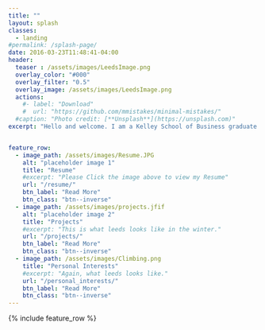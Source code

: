 ```yaml
---
title: ""
layout: splash
classes:
  - landing
#permalink: /splash-page/
date: 2016-03-23T11:48:41-04:00
header:
  teaser : /assets/images/LeedsImage.png
  overlay_color: "#000"
  overlay_filter: "0.5"
  overlay_image: /assets/images/LeedsImage.png
  actions:
    #- label: "Download"
    #  url: "https://github.com/mmistakes/minimal-mistakes/"
  #caption: "Photo credit: [**Unsplash**](https://unsplash.com)"
excerpt: "Hello and welcome. I am a Kelley School of Business graduate and a Leeds School of Business student pursuing a Masters of Business Administration with a focus on Machine Learning. Please see the pages below for my resume, list of projects, and personal interests."


feature_row:
  - image_path: /assets/images/Resume.JPG
    alt: "placeholder image 1"
    title: "Resume"
    #excerpt: "Please Click the image above to view my Resume"
    url: "/resume/"
    btn_label: "Read More"
    btn_class: "btn--inverse"  
  - image_path: /assets/images/projects.jfif
    alt: "placeholder image 2"
    title: "Projects"
    #excerpt: "This is what leeds looks like in the winter."
    url: "/projects/"
    btn_label: "Read More"
    btn_class: "btn--inverse"
  - image_path: /assets/images/Climbing.png
    title: "Personal Interests"
    #excerpt: "Again, what leeds looks like."
    url: "/personal_interests/"
    btn_label: "Read More"
    btn_class: "btn--inverse"
---
```

{% include feature_row %}